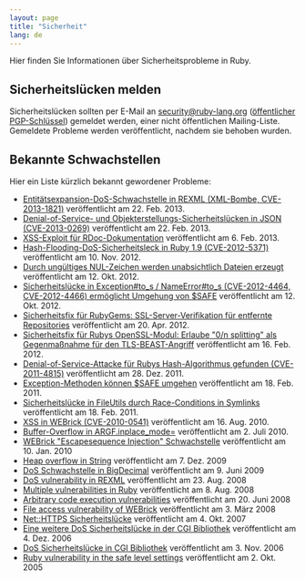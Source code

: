 ```yaml
---
layout: page
title: "Sicherheit"
lang: de
---
```


Hier finden Sie Informationen über Sicherheitsprobleme in Ruby.

## Sicherheitslücken melden

Sicherheitslücken sollten per E-Mail an
security@ruby-lang.org ([öffentlicher PGP-Schlüssel](/security.asc))
gemeldet werden, einer nicht öffentlichen Mailing-Liste.
Gemeldete Probleme werden veröffentlicht, nachdem sie behoben wurden.

## Bekannte Schwachstellen

Hier ein Liste kürzlich bekannt gewordener Probleme:

* [Entitätsexpansion-DoS-Schwachstelle in REXML (XML-Bombe,
  CVE-2013-1821)][1] veröffentlicht am 22. Feb. 2013.
* [Denial-of-Service- und Objekterstellungs-Sicherheitslücken in JSON
  (CVE-2013-0269)][2] veröffentlicht am 22. Feb. 2013.
* [XSS-Exploit für RDoc-Dokumentation][3] veröffentlicht am 6. Feb. 2013.
* [Hash-Flooding-DoS-Sicherheitsleck in Ruby 1.9 (CVE-2012-5371)][4]
  veröffentlicht am 10. Nov. 2012.
* [Durch ungültiges NUL-Zeichen werden unabsichtlich Dateien
   erzeugt][5] veröffentlicht am 12. Okt. 2012.
* [Sicherheitslücke in Exception#to_s / NameError#to_s (CVE-2012-4464,
  CVE-2012-4466) ermöglicht Umgehung von $SAFE][6]
  veröffentlicht am 12. Okt. 2012.
* [Sicherheitsfix für RubyGems: SSL-Server-Verifikation für entfernte
  Repositories][7] veröffentlicht am 20. Apr. 2012.
* [Sicherheitsfix für Rubys OpenSSL-Modul: Erlaube "0/n splitting" als
  Gegenmaßnahme für den TLS-BEAST-Angriff][8]
  veröffentlicht am 16. Feb. 2012.
* [Denial-of-Service-Attacke für Rubys Hash-Algorithmus gefunden
  (CVE-2011-4815)][9] veröffentlicht am 28. Dez. 2011.
* [Exception-Methoden können $SAFE umgehen][10]
  veröffentlicht am 18. Feb. 2011.
* [Sicherheitslücke in FileUtils durch Race-Conditions in Symlinks][11]
  veröffentlicht am 18. Feb. 2011.
* [XSS in WEBrick (CVE-2010-0541)][12] veröffentlicht am 16. Aug. 2010.
* [Buffer-Overflow in ARGF.inplace\_mode=][13]
  veröffentlicht am 2. Juli 2010.
* [WEBrick "Escapesequence Injection" Schwachstelle][14]
  veröffentlicht am 10. Jan. 2010
* [Heap overflow in String][15] veröffentlicht am 7. Dez. 2009
* [DoS Schwachstelle in
  BigDecimal](/de/news/2009/06/13/dos-schwachstelle-in-bigdecimal/)
  veröffentlicht am 9. Juni 2009
* [DoS vulnerability in
  REXML](/en/news/2008/08/23/dos-vulnerability-in-rexml/)
  veröffentlicht am 23. Aug. 2008
* [Multiple vulnerabilities in
  Ruby](/en/news/2008/08/08/multiple-vulnerabilities-in-ruby/)
  veröffentlicht am 8. Aug. 2008
* [Arbitrary code execution
  vulnerabilities](/en/news/2008/06/20/arbitrary-code-execution-vulnerabilities/)
  veröffentlicht am 20. Juni 2008
* [File access vulnerability of
  WEBrick](/en/news/2008/03/03/webrick-file-access-vulnerability/)
  veröffentlicht am 3. März 2008
* [Net::HTTPS Sicherheitslücke](/de/news/2007/10/04/net-https-sicherheitslcke/)
  veröffentlicht am 4. Okt. 2007
* [Eine weitere DoS Sicherheitslücke in der
  CGI Bibliothek](/de/news/2006/12/04/another-dos-vulnerability-in-cgi-library/)
  veröffentlicht am 4. Dez. 2006
* [DoS Sicherheitslücke in
  CGI Bibliothek](/de/news/2006/11/09/dos-sicherheitslcke-in-cgi-bibliothek/)
  veröffentlicht am 3. Nov. 2006
* [Ruby vulnerability in the safe level
  settings](/de/news/2005/10/03/ruby-vulnerability-in-the-safe-level-settings/)
  veröffentlicht am 2. Okt. 2005



[1]: /de/news/2013/02/23/rexml-bombe/
[2]: /de/news/2013/02/23/denial-of-service-cve-2013-0269/
[3]: /de/news/2013/02/07/xss-exploit-fr-rdoc-dokumentation/
[4]: /de/news/2012/11/09/hash-flooding-dos-sicherheitsleck-in-ruby-1-9-cve-2012-5371/
[5]: /de/news/2012/10/12/durch-ungltiges-nul-zeichen-werden-unabsichtlich-dateien-erzeugt/
[6]: /de/news/2012/10/12/sicherheitsluecke-in-exception-ermoeglicht-umgehung-von-safe-mode/
[7]: /de/news/2012/04/20/ruby-1-9-3-p194-verffentlicht/
[8]: /de/news/2012/02/16/sicherheitsfix-fr-rubys-openssl-modul-erlaube-0n-splitting-als-gegenmanahme-fr-den-tls-beast-angriff/
[9]: /de/news/2012/01/04/denial-of-service-attacke-fr-rubys-hash-algorithmus-gefunden-cve-2011-4815/
[10]: /de/news/2011/02/18/exception-methoden-knnen-safe-umgehen/
[11]: /de/news/2011/02/18/sicherheitslcke-in-fileutils-durch-race-conditions-in-symlinks/
[12]: /de/news/2010/08/24/xss-in-webrick-cve-2010-0541/
[13]: /de/news/2010/07/02/ruby-1-9-1-p429-verffentlicht/
[14]: /de/news/2010/01/10/webrick-escapesequence-injection-schwachstelle/
[15]: /de/news/2009/12/07/heap-overflow-in-string/
